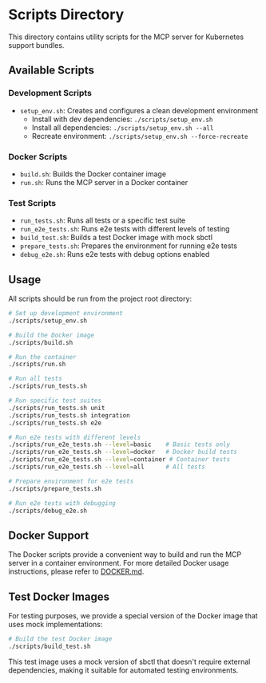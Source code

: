 # Scripts Directory

This directory contains utility scripts for the MCP server for Kubernetes support bundles.

## Available Scripts

### Development Scripts
- `setup_env.sh`: Creates and configures a clean development environment
  - Install with dev dependencies: `./scripts/setup_env.sh`
  - Install all dependencies: `./scripts/setup_env.sh --all`
  - Recreate environment: `./scripts/setup_env.sh --force-recreate`

### Docker Scripts
- `build.sh`: Builds the Docker container image
- `run.sh`: Runs the MCP server in a Docker container

### Test Scripts
- `run_tests.sh`: Runs all tests or a specific test suite
- `run_e2e_tests.sh`: Runs e2e tests with different levels of testing
- `build_test.sh`: Builds a test Docker image with mock sbctl
- `prepare_tests.sh`: Prepares the environment for running e2e tests
- `debug_e2e.sh`: Runs e2e tests with debug options enabled

## Usage

All scripts should be run from the project root directory:

```bash
# Set up development environment
./scripts/setup_env.sh

# Build the Docker image
./scripts/build.sh

# Run the container
./scripts/run.sh

# Run all tests
./scripts/run_tests.sh

# Run specific test suites
./scripts/run_tests.sh unit
./scripts/run_tests.sh integration
./scripts/run_tests.sh e2e

# Run e2e tests with different levels
./scripts/run_e2e_tests.sh --level=basic    # Basic tests only
./scripts/run_e2e_tests.sh --level=docker   # Docker build tests
./scripts/run_e2e_tests.sh --level=container # Container tests
./scripts/run_e2e_tests.sh --level=all      # All tests

# Prepare environment for e2e tests
./scripts/prepare_tests.sh

# Run e2e tests with debugging
./scripts/debug_e2e.sh
```

## Docker Support

The Docker scripts provide a convenient way to build and run the MCP server in a container environment.
For more detailed Docker usage instructions, please refer to [DOCKER.md](../DOCKER.md).

## Test Docker Images

For testing purposes, we provide a special version of the Docker image that uses mock implementations:

```bash
# Build the test Docker image
./scripts/build_test.sh
```

This test image uses a mock version of sbctl that doesn't require external dependencies, making it suitable for automated testing environments.